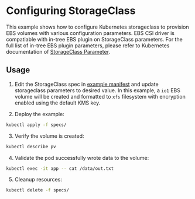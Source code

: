 # Configuring StorageClass
This example shows how to configure Kubernetes storageclass to provision EBS volumes with various configuration parameters. EBS CSI driver is compatiable with in-tree EBS plugin on StorageClass parameters. For the full list of in-tree EBS plugin parameters, please refer to Kubernetes documentation of [StorageClass Parameter](https://kubernetes.io/docs/concepts/storage/storage-classes/#aws-ebs).

## Usage
1. Edit the StorageClass spec in [example manifest](./specs/example.yaml) and update storageclass parameters to desired value. In this example, a `io1` EBS volume will be created and formatted to `xfs` filesystem with encryption enabled using the default KMS key.

2. Deploy the example:
```sh
kubectl apply -f specs/
```

3. Verify the volume is created:
```sh
kubectl describe pv
```

4. Validate the pod successfully wrote data to the volume:
```sh
kubectl exec -it app -- cat /data/out.txt
```

5. Cleanup resources:
```sh
kubectl delete -f specs/
```
